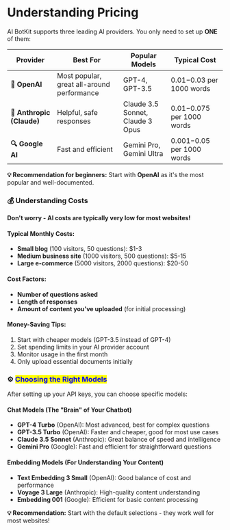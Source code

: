 # Understanding Pricing



AI BotKit supports three leading AI providers. You only need to set up **ONE** of them:

| **Provider**              | **Best For**                               | **Popular Models**               | **Typical Cost**            |
| ------------------------- | ------------------------------------------ | -------------------------------- | --------------------------- |
| **🤖 OpenAI**             | Most popular, great all-around performance | GPT-4, GPT-3.5                   | $0.01-$0.03 per 1000 words  |
| **🧠 Anthropic (Claude)** | Helpful, safe responses                    | Claude 3.5 Sonnet, Claude 3 Opus | $0.01-$0.075 per 1000 words |
| **🔍 Google AI**          | Fast and efficient                         | Gemini Pro, Gemini Ultra         | $0.001-$0.05 per 1000 words |

**💡 Recommendation for beginners:** Start with **OpenAI** as it's the most popular and well-documented.



### 💰 Understanding Costs

**Don't worry - AI costs are typically very low for most websites!**

#### Typical Monthly Costs:

* **Small blog** (100 visitors, 50 questions): $1-3
* **Medium business site** (1000 visitors, 500 questions): $5-15
* **Large e-commerce** (5000 visitors, 2000 questions): $20-50

#### Cost Factors:

* **Number of questions asked**
* **Length of responses**
* **Amount of content you've uploaded** (for initial processing)

#### Money-Saving Tips:

1. Start with cheaper models (GPT-3.5 instead of GPT-4)
2. Set spending limits in your AI provider account
3. Monitor usage in the first month
4. Only upload essential documents initially



### ⚙️ <mark style="color:blue;">Choosing the Right Models</mark>

After setting up your API keys, you can choose specific models:

#### Chat Models (The "Brain" of Your Chatbot)

* **GPT-4 Turbo** (OpenAI): Most advanced, best for complex questions
* **GPT-3.5 Turbo** (OpenAI): Faster and cheaper, good for most use cases
* **Claude 3.5 Sonnet** (Anthropic): Great balance of speed and intelligence
* **Gemini Pro** (Google): Fast and efficient for straightforward questions

#### Embedding Models (For Understanding Your Content)

* **Text Embedding 3 Small** (OpenAI): Good balance of cost and performance
* **Voyage 3 Large** (Anthropic): High-quality content understanding
* **Embedding 001** (Google): Efficient for basic content processing

**💡 Recommendation:** Start with the default selections - they work well for most websites!
